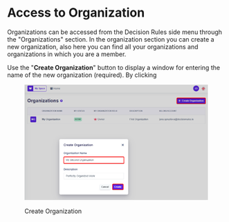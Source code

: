 # Access to Organization

Organizations can be accessed from the Decision Rules side menu through the "Organizations" section. In the organization section you can create a new organization, also here you can find all your organizations and organizations in which you are a member.

Use the "**Create Organization**" button to display a window for entering the name of the new organization (required). By clicking&#x20;

<figure><img src="../../.gitbook/assets/create_organization.png" alt=""><figcaption><p>Create Organization</p></figcaption></figure>
